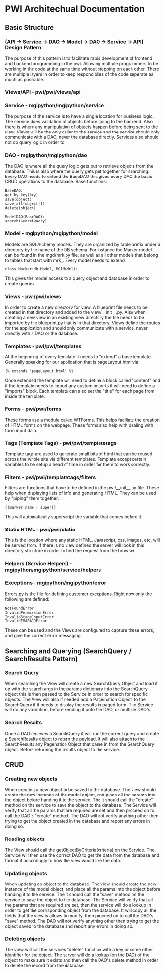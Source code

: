 # PWI Architechual Documentation

## Basic Structure

### (API -> Service -> DAO -> Model -> DAO -> Service -> API) Design Pattern
The purpose of this pattern is to facilitate rapid development of frontend and backend programming in the pwi. Allowing multiple programmers to be working in the code at the same time without stepping on each other. There are multiple layers in order to keep responciblies of the code seperate as much as possiable.

### Views/API - pwi/pwi/views/api


### Service - mgipython/mgipython/service
The purpose of the service is to have a single location for business logic. The service does validation of objects before going to the backend. Also there is where any manipulation of objects happen before being sent to the view. Views will be the only caller to the service and the service should only communicate with a DAO, never the database directly. Services also should not do query logic in order to 
### DAO - mgipython/mgipython/dao
The DAO is where all the query logic gets put to retrieve objects from the database. This is also where the query gets put together for searching. Every DAO needs to extend the BaseDAO this gives every DAO the basic CRUD operations to the database. Base functions:
	
	BaseDAO:
	get_by_key(key)
	save(object)
	save_all(object[])
	delete(object)
	
	ModelDAO(BaseDAO):
	search(SearchQuery)
	
### Model - mgipython/mgipython/model
Models are SQLAlchemy models. They are organized by table prefix under a directory by the name of the DB schema. For instance the Marker model can be found in the mgd/mrk.py file, as well as all other models that belong to tables that start with mrk_. Every model needs to extend

	class Marker(db.Model, MGIModel):
	
This gives the model access to a query object and database in order to create queries.


### Views - pwi/pwi/views
In order to create a new directory for view. A blueprint file needs to be created in that directory and added to the view/\_\_init\_\_.py. Also when creating a new view in an existing view directory the file needs to be imported by the blueprint.py that is in that directory. Views define the routes for the application and should only communicate with a service, never directly with a DAO or the database.

### Templates - pwi/pwi/templates
At the beginning of every template it needs to "extend" a base template. Generally speaking for our application that is pageLayout.html via

	{% extends "pageLayout.html" %}
	
Once extended the template will need to define a block called "content" and if the template needs to import any custom imports it will need to define a "imports" block. Each template can also set the "title" for each page from inside the template.
### Forms - pwi/pwi/forms
These forms use a module called WTForms. This helps faciliate the creation of HTML forms on the webpage. These forms also help with dealing with form input data.
### Tags (Template Tags) - pwi/pwi/templatetags
Template tags are used to generate small bits of html that can be reused across the whole site via different templates. Template except certain variables to be setup a head of time in order for them to work correctly.
### Filters - pwi/pwi/templatetags/filters
Filters are functions that have to be defined in the pwi/\_\_init__.py file. These help when displaying lists of info and generating HTML. They can be used by "piping" them together.

	{{marker.name | super}}
	
This will automatically superscript the variable that comes before it.
 
### Static HTML - pwi/pwi/static
This is the location where any static HTML, Javascript, css, images, etc, will be served from. If there is no view defined the server will look in this directory structure in order to find the request from the browser.

### Helpers (Service Helpers) - mgipython/mgipython/service/helpers


### Exceptions - mgipython/mgipython/error
Errors.py is the file for defining customer exceptions. Right now only the following are defined:

	NotFoundError
	InvalidPermissionError
	InvalidStageInputError
	InvalidEMAPAIDError
	
These can be used and the Views are configured to capture these errors, and give the correct error messaging.

## Searching and Querying (SearchQuery / SearchResults Pattern)

### Search Query
When searching the View will create a new SearchQuery Object and load it up with the search args in the params dictionary into the SearchQuery object this is then passed to the Service in order to search for specific objects. The View will also if needed add a Pageination Object, to the SearchQuery if it needs to display the results in paged form. The Service will do any validation, before sending it onto the DAO, or multiple DAO's.

### Search Results
Once a DAO recieves a SearchQuery it will run the correct query and create a SearchResults object to return the payload. It will also attach to the SearchResults any Pagenation Object that came in from the SearchQuery object. Before returning the results object to the service.

## CRUD

### Creating new objects
When creating a new object to be saved to the database. The view should create the new instance of the model object, and place all the params into the object before handing it to the service. The it should call the "create" method on the service to save the object to the database. The Service will verify that all the params that are required are set and then proceed on to call the DAO's "create" method. The DAO will not verify anything other then trying to get the object created in the database and report any errors in doing so.
### Reading objects
The View should call the getObjectByCriteria(criteria) on the Service. The Service will then use the correct DAO to get the data from the database and format it accordingly to how the view would like the data.
### Updating objects
When updating an object to the database. The view should create the new instance of the model object, and place all the params into the object before handing it to the service. The it should call the "save" method on the service to save the object to the database. The Service will verify that all the params that are required are set, then the service will do a lookup in order to get the corrisponding object from the database. It will copy all the fields that the view is allows to modify, then proceed on to call the DAO's "save" method. The DAO will not verify anything other then trying to get the object saved to the database and report any errors in doing so.
### Deleting objects
The view will call the services "delete" function with a key or some other identifier for the object. The server will do a lookup (on the DAO) of the object to make sure it exists and then call the DAO's delete method in order to delete the record from the database.
